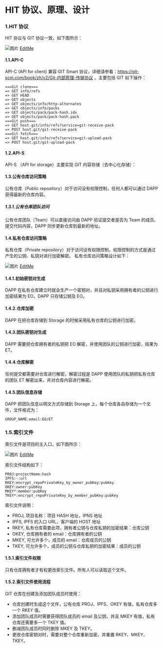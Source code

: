 HIT 协议、原理、设计
=======

### 1.HIT 协议

HIT 协议与 GIT 协议一致，如下图所示：

![图片](https://docs.google.com/drawings/d/e/2PACX-1vTwLWoveA9JRnJHdXZWpCKSTfNfa3_EfzYEyy9HU59T5v_TxCIpHPFciIVzE9GD5cYMWZti63d2s85O/pub?w=695&amp;h=386)
[EditMe](https://docs.google.com/drawings/d/1RBDvx2bbgVKsKYBsAt6jinwDLR3DK6ZFlfrHca4P-OM/edit?usp=sharing)

#### 1.1.API-C

API-C (API for client) 兼容 GIT Smart 协议，详细请参看：https://git-scm.com/book/zh/v2/Git-内部原理-传输协议 。主要包括 GIT 如下操作：

    ===Git clone===
    => GET info/refs
    => GET HEAD
    => GET objects
    => GET objects/info/http-alternates
    => GET objects/info/packs
    => GET objects/pack/pack-hash.idx
    => GET objects/pack/pack-hash.pack
    ===Git push===
    => GET host.git/info/refs?service=git-receive-pack
    => POST host.git/git-receive-pack
    ===Git fetch===
    => GET host.git/info/refs?service=git-upload-pack
    => POST host.git/git-upload-pack

#### 1.2.API-S

API-S （API for storage）主要实现 GIT 内容存储（去中心化存储）：

#### 1.3.公有仓库访问策略

公有仓库（Public repository）对于访问没有权限控制，任何人都可以通过 DAPP 获得最新的仓库内容。

##### 1.3.1.公有仓库团队访问

公有仓库团队（Team）可以直接访问由 DAPP 验证提交者是否为 Team 的成员、提交代码内容，DAPP 同步更新仓库到最新的地址。

#### 1.4.私有仓库访问策略

私有仓库（Private repository）对于访问设有权限控制，权限控制的方式是通过产生的公钥、私钥对进行加密解密。 私有仓库访问策略设计如下：

![图片](https://docs.google.com/drawings/d/e/2PACX-1vQJK0_xZtqCPOR1mc1UjiHC5kBwu50OhL769AZjx1kcP-DPGnFybUYLy_iShZWFQc_miOSMruukslY1/pub?w=667&amp;h=631)
[EditMe](https://docs.google.com/drawings/d/15TZxxW0zZ2fq3p2l5QHXBPd1e2LjtJMfgxvb4LnsE7I/edit?usp=sharing)

#### 1.4.1.初始密钥对生成

DAPP 在私有仓库建立时就会生产一个密钥对，并且对私钥采用拥有者的公钥进行加密结果为 EO，DAPP 只存储公钥及 EO。

#### 1.4.2.仓库加密

DAPP 在把仓库存储到 Storage 的时候采用私有仓库的公钥进行加密。

#### 1.4.3.团队密钥对生成

DAPP 需要把仓库拥有者的私钥把 EO 解密，并使用团队的公钥进行加密，结果为 ET。

#### 1.4.4.仓库解密

任何提交都需要对仓库进行解密，解密过程是 DAPP 使用团队的私钥把私有仓库的团队 ET 解密出来，并对仓库内容进行解密。

#### 1.4.5.团队信息存储

DAPP 把团队信息以明文方式存储到 Storage 上，每个仓库各自存储为一个文件，文件格式为：

    GROUP_NAME:email:EO/ET

### 1.5.索引文件

索引文件是项目的主入口，如下图所示：

![图片](https://docs.google.com/drawings/d/e/2PACX-1vS9b7t4ZW2i00kQ7v2ODtVdBTLcW4ngpkSem1iclA2jsYEX88Z9xRJ94HQvTxcnpTelkNvCdIsLM57r/pub?w=562&amp;h=599)
[EditMe](https://docs.google.com/drawings/d/16tVCaBD9YwzhYGPQw5YgJAGxL1p5TB_WWiXZS3XEnkg/edit?usp=sharing)

索引文件结构如下：

    PROJ:projectName:hash
    IPFS:-:url
    RKEY:encrypt_repoPrivateKey_by_owner_pubKey:pubKey
    OKEY:owner:pubKey
    MKEY*:member:pubKey
    TKEY*:encrypt_repoPrivateKey_by_member_pubKey:pubKey

索引文件说明：
- PROJ, 项目名称：项目 HASH 地址，IPNS 地址
- IPFS, IPFS 的入口 URL，客户端的 HOST 地址
- RKEY, 私有仓库需要此项，拥有者公钥与仓库私钥的加密结果：仓库公钥
- OKEY, 仓库拥有者的 email：仓库拥有者的公钥
- MKEY, 可允许多个，成员的 email：仓库成员的公钥
- TKEY, 可允许多个，成员的公钥与仓库私钥的加密结果：成员的公钥

#### 1.5.1.索引文件权限

只有仓库拥有者才有权更改索引文件。所有人可以读取这个文件。

#### 1.5.2.索引文件使用流程

GIT 仓库在创建及添加团队成员时使用：

- 仓库创建时生成这个文件，公有仓库 PROJ、IPFS、OKEY 有值，私有仓库多一个 RKEY 值。
- 添加团队成员时需要获得团队成员的 email 及公钥，并且 MKEY 有值，私有仓库还需要多一个 TKEY 值。
- 删减团队成员时同时删除 MKEY 及 TKEY。
- 更改仓库密钥对时，需要对整个仓库重新加密，并重置 RKEY、MKEY、TKEY。










